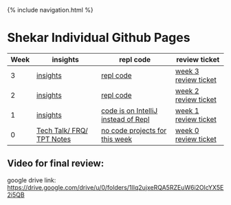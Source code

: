 {% include navigation.html %}

# Shekar Individual Github Pages


Week | insights | repl code | review ticket 
-------------  | -------------- | -------------- | -------------- |
3  | [insights](https://shekark642.github.io/Shekar-Github-Page/sorting) | [repl code](https://replit.com/@shekark642/bubblesort#Main.java) | [week 3 review ticket](https://github.com/shekark642/M221p2-roopies/issues/47) |
2   | [insights](https://shekark642.github.io/Shekar-Github-Page/calcreview) | [repl code](https://replit.com/@shekark642/shekar-code#Calculator.java) | [week 2 review ticket](https://github.com/shekark642/M221p2-roopies/issues/43) |
1   | [insights](https://shekark642.github.io/Shekar-Github-Page/linklistreview) | [code is on IntelliJ instead of Repl](https://github.com/shekark642/Shekar-Github-Page/tree/main/java) | [week 1 review ticket](https://github.com/shekark642/M221p2-roopies/issues/36) |
0   | [Tech Talk/ FRQ/ TPT Notes](https://shekark642.github.io/Shekar-Github-Page/techtalks) | [no code projects for this week](https://replit.com/@shekark642) | [week 0 review ticket](https://github.com/shekark642/M221p2-roopies/issues/29) |


## Video for final review:
google drive link: https://drive.google.com/drive/u/0/folders/1lIq2ujxeRQA5RZEuW6i2OlcYX5E2i5QB
